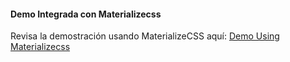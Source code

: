 #### Demo Integrada con Materializecss

Revisa la demostración usando  MaterializeCSS aquí:
[Demo Using Materializecss](https://qln.link)
